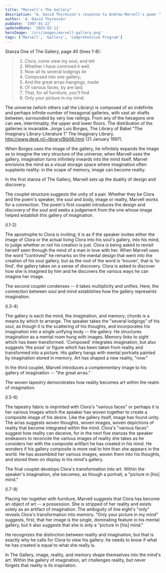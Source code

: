 ```yaml
---
title: "Marvell's The Gallery"
description: "A. David Thyresson's response to Andrew Marvell's poem 'The Gallery' for his English Comprehensive Program at Middlebury College in 1997."
author: 'A. David Thyresson'
pubDate: '1997-01-22'
updatedDate: '2025-02-11'
heroImage: '/src/images/marvell-gallery.png'
tags: ['Marvell', 'Gallery', 'Comprehensive Program']
---
```


Stanza One of The Gallery, page 40 (lines 1-8):

> 1. Clora, come view my soul, and tell
> 2. Whether I have contrived it well.
> 3. Now all its several lodgings lie
> 4. Composed into one gallery;
> 5. And the great arras-hangings, made
> 6. Of various faces, by are laid;
> 7. That, for all furniture, you'll find
> 8. Only your picture in my mind.

The universe (which others call the Library) is composed of an indefinite and perhaps infinite number of hexagonal galleries, with vast air shafts between, surrounded by very low railings. From any of the hexagons one can see, interminably, the upper and lower floors. The distribution of the galleries is invariable.
Jorge Luis Borges, The Library of Babel
"The Imaginary Library-Literature 1" The Imaginary Library. http://www.desk.nl/~library/Bib06.html (21 January 1997).

When Borges uses the image of the gallery, he infinitely expands the image as to imagine the very structure of the universe; when Marvell uses the gallery, imagination turns infinitely inwards into the mind itself. Marvel envisions the mind as a visual storage space where imagination often supplants reality: in the scape of memory, image can become reality.

In the first stanza of The Gallery, Marvell sets up the duality of design and discovery.

The couplet structure suggests the unity of a pair. Whether they be Clora and the poem's speaker, the soul and body, image or reality, Marvell works for a connection. The poem's first couplet introduces the design and discovery of the soul and seeks a judgement from the one whose image helped establish this gallery of imagination.

(l.1-2)

The apostrophe to Clora is inviting; it is as if the speaker invites either the image of Clora or the actual living Clora into his soul's gallery, into his mind, to judge whether or not his creation is just. Clora is being asked to revisit herself seen through the mind of a man in love with her. When Marvell uses the word "contrived" he remarks on the mental design that went into the creation of his soul gallery, but as the root of the word is 'trouver', that is 'to find', the gallery takes on a sense of discovery. Clora is asked to discover how she is imagined by him and he discovers the various ways he can imagine her image.

The second couplet condenses -- it takes multiplicity and unifies. Here, the connection between soul and mind establishes how the gallery represents imagination.

(l.3-4)

The gallery is each the mind, the imagination, and memory; chords is a means by which to arrange. The speaker takes the "several lodgings" of his soul, as though it is the scattering of his thoughts, and incorporates his imagination into a single unifying body -- the gallery. He structures imagination as a mental room hung with images. Memory links to sight which has been transformed. 'Composed' integrates imagination, but also suggests 'the pose' or figure which has been taken from reality and transformed into a picture. His gallery hangs with mental portraits painted by imagination stored in memory. Art has shaped a new reality, "now."

In the third couplet, Marvell introduces a complementary image to his gallery of imagination -- "the great arras."

The woven tapestry demonstrates how reality becomes art within the realm of imagination.

(l.5-6)

The tapestry fabric is imprinted with Clora's "various faces" or perhaps it is her various images which the speaker has woven together to create a composite image of his desire. Like the gallery itself, image has found unity. The arras suggests woven thoughts, woven images, woven depictions of reality that become integrated within the mind. Clora's "various faces" suggest how reality can deceive, for in the next five stanzas the speaker endeavors to reconcile the various images of reality she takes as he considers her with the composite artifact he has created in his mind. He wonders if his gallery composite is more real to him than she appears in the world. He has assembled her various images, woven them into his thoughts, and stored them on display in his mind's gallery.

The final couplet develops Clora's transformation into art. Within the speaker's imagination, she becomes, as though a portrait, a "picture in [his] mind."

(l.7-8)

Placing her together with furniture, Marvell suggests that Clora has become an object of art -- a possession. She is stripped of her reality and exists solely as an artifact of imagination. The ambiguity of line eight's "only" reveals Clora's transformation into memory. "Only your picture in my mind" suggests, first, that her image is the single, dominating feature in his mental gallery, but it also suggests that she is only a "picture in [his] mind."

He recognizes the distinction between reality and imagination, but that is exactly why he calls for Clora to view his gallery: he needs to know if what he has created is equal to what she really is.

In The Gallery, image, reality, and memory shape themselves into the mind's art. Within the gallery of imagination, art challenges reality, but never forgets that reality is its inspiration.
